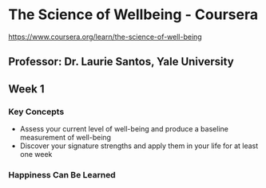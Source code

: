 # The Science of Wellbeing - Coursera

https://www.coursera.org/learn/the-science-of-well-being

## Professor: Dr. Laurie Santos, Yale University

## Week 1 

### Key Concepts

* Assess your current level of well-being and produce a baseline measurement of well-being
* Discover your signature strengths and apply them in your life for at least one week 

### Happiness Can Be Learned



